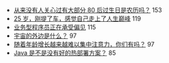- [从来没有人关心过有大部分 80 后过生日是农历吗？](https://www.v2ex.com/t/585637) 153
- [25 岁，刚提了车，感觉自己走上了人生巅峰](https://www.v2ex.com/t/585668) 119
- [业务型程序员正在承受偏见](https://www.v2ex.com/t/585649) 115
- [宇宙的外边是什么？](https://www.v2ex.com/t/585736) 97
- [随着年龄增长越来越难以集中注意力，你们有吗？](https://www.v2ex.com/t/585712) 97
- [Java 是不是没有好的热部署方案？](https://www.v2ex.com/t/585647) 85
